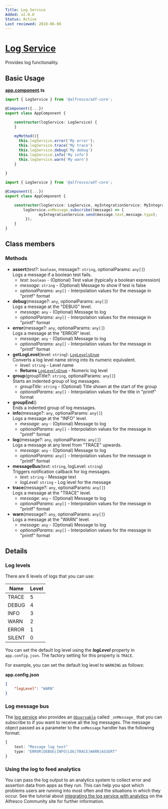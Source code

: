 ```yaml
---
Title: Log Service
Added: v2.0.0
Status: Active
Last reviewed: 2018-06-08
---
```


# [Log Service](../../../lib/core/services/log.service.ts "Defined in log.service.ts")

Provides log functionality.

## Basic Usage

**[app.component](../../demo-shell/src/app/app.component.ts).ts**

```ts
import { LogService } from '@alfresco/adf-core';

@Component({...})
export class AppComponent {

    constructor(logService: LogService) {
    }
    
    myMethod(){
      this.logService.error('My error');
      this.logService.trace('My trace')
      this.logService.debug('My debug')
      this.logService.info('My info')
      this.logService.warn('My warn')
    }
    
}
```

```ts
import { LogService } from '@alfresco/adf-core';

@Component({...})
export class AppComponent {

    constructor(logService: LogService, myIntegrationService: MyIntegrationService)) {
        logService.onMessage.subscribe((message) => {
               myIntegrationService.send(message.text,message.type);
         });
    }
}
```

## Class members

### Methods

-   **assert**(test?: `boolean`, message?: `string`, optionalParams: `any[]`)<br/>
    Logs a message if a boolean test fails.
    -   _test:_ `boolean`  - (Optional) Test value (typically a boolean expression)
    -   _message:_ `string`  - (Optional) Message to show if test is false
    -   _optionalParams:_ `any[]`  - Interpolation values for the message in "printf" format
-   **debug**(message?: `any`, optionalParams: `any[]`)<br/>
    Logs a message at the "DEBUG" level.
    -   _message:_ `any`  - (Optional) Message to log
    -   _optionalParams:_ `any[]`  - Interpolation values for the message in "printf" format
-   **error**(message?: `any`, optionalParams: `any[]`)<br/>
    Logs a message at the "ERROR" level.
    -   _message:_ `any`  - (Optional) Message to log
    -   _optionalParams:_ `any[]`  - Interpolation values for the message in "printf" format
-   **getLogLevel**(level: `string`): [`LogLevelsEnum`](../../lib/core/models/log-levels.model.ts)<br/>
    Converts a log level name string into its numeric equivalent.
    -   _level:_ `string`  - Level name
    -   **Returns** [`LogLevelsEnum`](../../lib/core/models/log-levels.model.ts) - Numeric log level
-   **group**(groupTitle?: `string`, optionalParams: `any[]`)<br/>
    Starts an indented group of log messages.
    -   _groupTitle:_ `string`  - (Optional) Title shown at the start of the group
    -   _optionalParams:_ `any[]`  - Interpolation values for the title in "printf" format
-   **groupEnd**()<br/>
    Ends a indented group of log messages.
-   **info**(message?: `any`, optionalParams: `any[]`)<br/>
    Logs a message at the "INFO" level.
    -   _message:_ `any`  - (Optional) Message to log
    -   _optionalParams:_ `any[]`  - Interpolation values for the message in "printf" format
-   **log**(message?: `any`, optionalParams: `any[]`)<br/>
    Logs a message at any level from "TRACE" upwards.
    -   _message:_ `any`  - (Optional) Message to log
    -   _optionalParams:_ `any[]`  - Interpolation values for the message in "printf" format
-   **messageBus**(text: `string`, logLevel: `string`)<br/>
    Triggers notification callback for log messages.
    -   _text:_ `string`  - Message text
    -   _logLevel:_ `string`  - Log level for the message
-   **trace**(message?: `any`, optionalParams: `any[]`)<br/>
    Logs a message at the "TRACE" level.
    -   _message:_ `any`  - (Optional) Message to log
    -   _optionalParams:_ `any[]`  - Interpolation values for the message in "printf" format
-   **warn**(message?: `any`, optionalParams: `any[]`)<br/>
    Logs a message at the "WARN" level.
    -   _message:_ `any`  - (Optional) Message to log
    -   _optionalParams:_ `any[]`  - Interpolation values for the message in "printf" format

## Details

### Log levels

There are 6 levels of logs that you can use:

| Name | Level |
| ---- | ----- |
| TRACE | 5 |
| DEBUG | 4 |
| INFO | 3 |
| WARN | 2 |
| ERROR | 1 |
| SILENT | 0 |

You can set the default log level using the **_logLevel_** property in `app.config.json`.
The factory setting for this property is `TRACE`.

For example, you can set the default log level to `WARNING` as follows:

**app.config.json**

```json
{
    "logLevel": "WARN" 
}
```

### Log message bus

The [log service](../core/log.service.md) also provides an
[`Observable`](http://reactivex.io/documentation/observable.html) called `_onMessage_`
that you can subscribe to if you want to receive all the log messages. 
The message object passed as a parameter to the `onMessage` handler has the following format:

```ts
{
    text: "Message log text"
    type: "ERROR|DEBUG|INFO|LOG|TRACE|WARN|ASSERT"
}
```

### Using the log to feed analytics

You can pass the log output to an analytics system to collect error and assertion data
from apps as they run. This can help you spot which problems users are running into most
often and the situations in which they occur. See the tutorial about
[integrating the log service with analytics](https://community.alfresco.com/community/application-development-framework/blog/2018/05/01/how-to-integrate-adf-log-service-with-mixpanel-analytics-service)
on the Alfresco Community site for further information.
